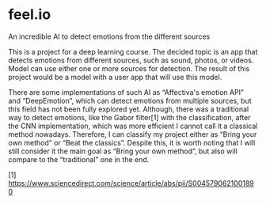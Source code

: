 # feel.io
An incredible AI to detect emotions from the different sources

This is a project for a deep learning course. The decided topic is an app that detects emotions from different sources, such as sound, photos, or videos.  Model can use either one or more sources for detection. 
The result of this project would be a model with a user app that will use this model.

There are some implementations of such AI as “Affectiva's emotion API” and “DeepEmotion”, which can detect emotions from multiple sources, but this field has not been fully explored yet. 
Although, there was a traditional way to detect emotions, like the Gabor filter[1] with the classification, after the CNN implementation, which was more efficient I cannot call it a classical method nowadays. Therefore, I can classify my project either as “Bring your own method” or “Beat the classics”. Despite this, it is worth noting that I will still consider it the main goal as “Bring your own method”, but also will compare to the “traditional” one in the end. 


[1] https://www.sciencedirect.com/science/article/abs/pii/S0045790621001890
